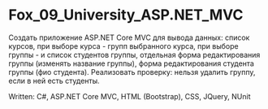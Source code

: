 # Fox_09_University_ASP.NET_MVC
Создать приложение ASP.NET Core MVC для вывода данных: список курсов, при выборе курса - групп выбранного курса, при выборе группы - и список студентов группы, отдельная форма редактирования группы (изменять название группы), форма редактирования студента группы (фио студента). Реализовать проверку: нельзя удалить группу, если в ней есть студенты.

Written: C#, ASP.NET Core MVC, HTML (Bootstrap), CSS, JQuery, NUnit
